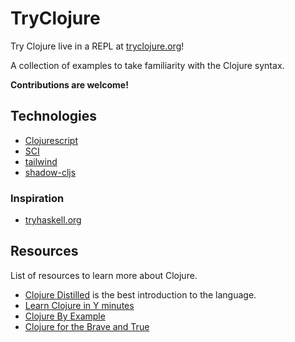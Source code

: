 # TryClojure

Try Clojure live in a REPL at [tryclojure.org](https://tryclojure.org)!

A collection of examples to take familiarity with the Clojure syntax.

**Contributions are welcome!**

## Technologies

- [Clojurescript](https://clojurescript.org/)
- [SCI](https://github.com/babashka/sci)
- [tailwind](tailwindcss.com/)
- [shadow-cljs](https://github.com/thheller/shadow-cljs)

### Inspiration

- [tryhaskell.org](https://tryhaskell.org)

## Resources

List of resources to learn more about Clojure.

- [Clojure Distilled](https://yogthos.net/ClojureDistilled.html) is the best introduction to the language.
- [Learn Clojure in Y minutes](https://learnxinyminutes.com/docs/clojure/)
- [Clojure By Example](http://kimh.github.io/clojure-by-example)
- [Clojure for the Brave and True](https://www.braveclojure.com/clojure-for-the-brave-and-true/)
